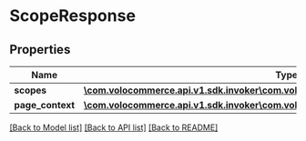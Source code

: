 # ScopeResponse

## Properties
Name | Type | Description | Notes
------------ | ------------- | ------------- | -------------
**scopes** | [**\com.volocommerce.api.v1.sdk.invoker\com.volocommerce.api.v1.sdk.model\Scope[]**](Scope.md) |  | [optional] 
**page_context** | [**\com.volocommerce.api.v1.sdk.invoker\com.volocommerce.api.v1.sdk.model\PageContext**](PageContext.md) |  | [optional] 

[[Back to Model list]](../README.md#documentation-for-models) [[Back to API list]](../README.md#documentation-for-api-endpoints) [[Back to README]](../README.md)


